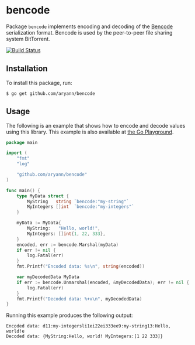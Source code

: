 # bencode

Package `bencode` implements encoding and decoding of the
[Bencode](https://en.wikipedia.org/wiki/Bencode) serialization format. Bencode
is used by the peer-to-peer file sharing system BitTorrent.

[![Build Status](https://travis-ci.org/aryann/bencode.svg?branch=main)](https://travis-ci.org/aryann/bencode)

## Installation

To install this package, run:

```shell
$ go get github.com/aryann/bencode
```

## Usage

The following is an example that shows how to encode and decode values using
this library. This example is also available at
[the Go Playground](https://play.golang.org/p/oTBo7ephPiz).

```Go
package main

import (
	"fmt"
	"log"

	"github.com/aryann/bencode"
)

func main() {
	type MyData struct {
		MyString   string `bencode:"my-string"`
		MyIntegers []int  `bencode:"my-integers"`
	}

	myData := MyData{
		MyString:   "Hello, world!",
		MyIntegers: []int{1, 22, 333},
	}
	encoded, err := bencode.Marshal(myData)
	if err != nil {
		log.Fatal(err)
	}
	fmt.Printf("Encoded data: %s\n", string(encoded))

	var myDecodedData MyData
	if err := bencode.Unmarshal(encoded, &myDecodedData); err != nil {
		log.Fatal(err)
	}
	fmt.Printf("Decoded data: %+v\n", myDecodedData)
}
```

Running this example produces the following output:

```
Encoded data: d11:my-integersli1ei22ei333ee9:my-string13:Hello, world!e
Decoded data: {MyString:Hello, world! MyIntegers:[1 22 333]}
```
